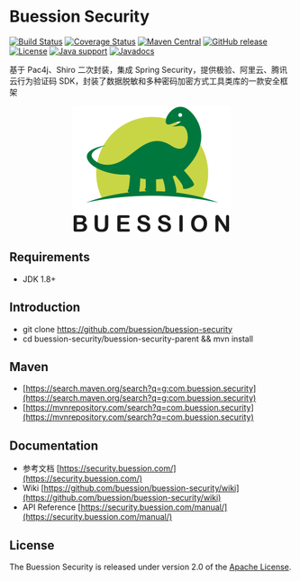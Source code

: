 # Buession Security


[![Build Status](https://travis-ci.org/buession/buession-security.svg?branch=master)](https://travis-ci.org/buession/buession-security)
[![Coverage Status](https://img.shields.io/codecov/c/github/buession/buession-security/master.svg)](https://codecov.io/github/buession/buession-security?branch=master&view=all#sort=coverage&dir=asc)
[![Maven Central](https://img.shields.io/maven-central/v/com.buession.security/buession-security-core.svg)](https://search.maven.org/search?q=g:com.buession.security)
[![GitHub release](https://img.shields.io/github/release/buession/buession-security.svg)](https://github.com/buession/buession-security/releases)
[![License](https://img.shields.io/badge/license-Apache%202-4EB1BA.svg)](https://www.apache.org/licenses/LICENSE-2.0.html)
[![Java support](https://img.shields.io/badge/Java-8+-green?logo=java&logoColor=white)](https://openjdk.java.net/)
[![Javadocs](http://www.javadoc.io/badge/com.buession.security/buession-security-core.svg)](http://www.javadoc.io/doc/com.buession.security/buession-security-core)


基于 Pac4j、Shiro 二次封装，集成 Spring Security，提供极验、阿里云、腾讯云行为验证码 SDK，封装了数据脱敏和多种密码加密方式工具类库的一款安全框架


<p align="center">
	<img src="docs/images/logo.png" alt="Buession Security" title="Buession Security" width="280px" />
</p>

## Requirements

- JDK 1.8+

## Introduction

- git clone https://github.com/buession/buession-security
- cd buession-security/buession-security-parent && mvn install

## Maven

- [https://search.maven.org/search?q=g:com.buession.security](https://search.maven.org/search?q=g:com.buession.security)
- [https://mvnrepository.com/search?q=com.buession.security](https://mvnrepository.com/search?q=com.buession.security)

## Documentation

- 参考文档 [https://security.buession.com/](https://security.buession.com/)
- Wiki [https://github.com/buession/buession-security/wiki](https://github.com/buession/buession-security/wiki)
- API Reference [https://security.buession.com/manual/](https://security.buession.com/manual/)

## License

The Buession Security is released under version 2.0 of the [Apache License](https://www.apache.org/licenses/LICENSE-2.0).